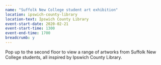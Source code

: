 ```yaml
---
name: "Suffolk New College student art exhibition"
location: ipswich-county-library
location-text: Ipswich County Library
event-start-date: 2020-02-21
event-start-time: 1300
event-end-time: 1700
breadcrumb: y
---
```


Pop up to the second floor to view a range of artworks from Suffolk New College students, all inspired by Ipswich County Library.
